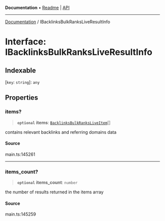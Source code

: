 **Documentation** • [Readme](../README.md) \| [API](../globals.md)

***

[Documentation](../README.md) / IBacklinksBulkRanksLiveResultInfo

# Interface: IBacklinksBulkRanksLiveResultInfo

## Indexable

 \[`key`: `string`\]: `any`

## Properties

### items?

> **`optional`** **items**: [`BacklinksBulkRanksLiveItem`](../classes/BacklinksBulkRanksLiveItem.md)[]

contains relevant backlinks and referring domains data

#### Source

main.ts:145261

***

### items\_count?

> **`optional`** **items\_count**: `number`

the number of results returned in the items array

#### Source

main.ts:145259
